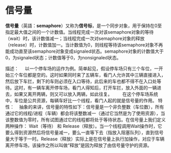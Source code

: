 # 信号量

**信号量**（英語：**semaphore**）又称为**信号标**，是一个同步对象，用于保持在0至指定最大值之间的一个计数值。当线程完成一次对该semaphore对象的等待（wait）时，该计数值减一；当线程完成一次对semaphore对象的释放（release）时，计数值加一。当计数值为0，则线程等待该semaphore对象不再能成功直至该semaphore对象变成signaled状态。semaphore对象的计数值大于0，为signaled状态；计数值等于0，为nonsignaled状态。

描述：
    以一个停车场的运作为例。简单起见，假设停车场只有三个车位，一开始三个车位都是空的。这时如果同时来了五辆车，看门人允许其中三辆直接进入，然后放下车拦，剩下的车则必须在入口等待，此后来的车也都不得不在入口处等待。这时，有一辆车离开停车场，看门人得知后，打开车拦，放入外面的一辆进去，如果又离开两辆，则又可以放入两辆，如此往复。
　　在这个停车场系统中，车位是公共资源，每辆车好比一个线程，看门人起的就是信号量的作用。
特性：
   抽象的来讲，信号量的特性如下：信号量是一个非负整数（车位数），所有通过它的线程/进程（车辆）都会将该整数减一（通过它当然是为了使用资源），当该整数值为零时，所有试图通过它的线程都将处于等待状态。在信号量上我们定义两种操作： Wait（等待） 和 Release（释放）。当一个线程调用Wait操作时，它要么得到资源然后将信号量减一，要么一直等下去（指放入阻塞队列），直到信号量大于等于一时。Release（释放）实际上是在信号量上执行加操作，对应于车辆离开停车场，该操作之所以叫做“释放”是因为释放了由信号量守护的资源。
